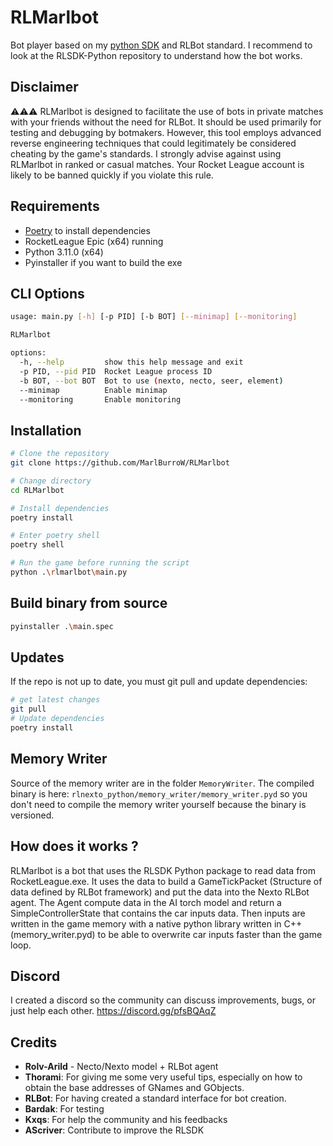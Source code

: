# RLMarlbot

Bot player based on my [python SDK](https://github.com/MarlBurroW/RLSDK-Python) and RLBot standard.
I recommend to look at the RLSDK-Python repository to understand how the bot works.

## Disclaimer

⚠️⚠️⚠️ RLMarlbot is designed to facilitate the use of bots in private matches with your friends without the need for RLBot. It should be used primarily for testing and debugging by botmakers. However, this tool employs advanced reverse engineering techniques that could legitimately be considered cheating by the game's standards. I strongly advise against using RLMarlbot in ranked or casual matches. Your Rocket League account is likely to be banned quickly if you violate this rule.

## Requirements
- [Poetry](https://python-poetry.org/) to install dependencies
- RocketLeague Epic (x64) running
- Python 3.11.0 (x64)
- Pyinstaller if you want to build the exe


## CLI Options

```bash
usage: main.py [-h] [-p PID] [-b BOT] [--minimap] [--monitoring]

RLMarlbot

options:
  -h, --help         show this help message and exit
  -p PID, --pid PID  Rocket League process ID
  -b BOT, --bot BOT  Bot to use (nexto, necto, seer, element)
  --minimap          Enable minimap
  --monitoring       Enable monitoring
```


## Installation

```bash	
# Clone the repository
git clone https://github.com/MarlBurroW/RLMarlbot

# Change directory
cd RLMarlbot

# Install dependencies
poetry install

# Enter poetry shell
poetry shell

# Run the game before running the script 
python .\rlmarlbot\main.py
```

## Build binary from source

```bash
pyinstaller .\main.spec
```

## Updates
If the repo is not up to date, you must git pull and update dependencies:
```bash
# get latest changes
git pull
# Update dependencies
poetry install
```


## Memory Writer
Source of the memory writer are in the folder `MemoryWriter`.
The compiled binary is here:  `rlnexto_python/memory_writer/memory_writer.pyd` so you don't need to compile the memory writer yourself because the binary is versioned.

## How does it works ?

RLMarlbot is a bot that uses the RLSDK Python package to read data from RocketLeague.exe. It uses the data to build a GameTickPacket (Structure of data defined by RLBot framework) and put the data into the Nexto RLBot agent. The Agent compute data in the AI torch model and return a SimpleControllerState that contains the car inputs data. Then inputs are written in the game memory with a native python library written in C++ (memory_writer.pyd) to be able to overwrite car inputs faster than the game loop.

## Discord
I created a discord so the community can discuss improvements, bugs, or just help each other.
https://discord.gg/pfsBQAqZ

## Credits

- **Rolv-Arild** - Necto/Nexto model + RLBot agent
- **Thorami**: For giving me some very useful tips, especially on how to obtain the base addresses of GNames and GObjects.
- **RLBot**: For having created a standard interface for bot creation.
- **Bardak**: For testing
- **Kxqs**: For help the community and his feedbacks
- **AScriver**: Contribute to improve the RLSDK
